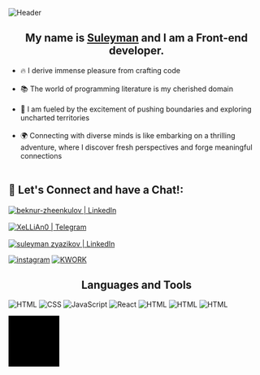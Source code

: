 ![Header](https://capsule-render.vercel.app/api?type=waving&amp;color=gradient&amp;text=Hello%20there!&amp;height=100&amp;section=header)


<h2 align="center" color="#ffd163">My name is <a href="https://t.me/zyazikov" target="_blank">Suleyman</a> and I am a Front-end developer.</h2>

<ul>
  <li>🔥 I derive immense pleasure from crafting code</li>  <br/>
   <li>📚 The world of programming literature is my cherished domain</li><br/>
   <li>🚀 I am fueled by the excitement of pushing boundaries and exploring uncharted territories</li><br/>
   <li>🌍 Connecting with diverse minds is like embarking on a thrilling adventure, where I discover fresh perspectives and forge meaningful connections</li><br/>
</ul>

<h2 color="#ffd163">📡 Let's Connect and have a Chat!:</h2>

<a href="https://vk.com/amigo_0" rel="nofollow"><img align="center" src="https://cloud.mail.ru/public/TfKk/QGyS93cW7/PNG%20-%20digital/VK%20Logo.png" alt="beknur-zheenkulov | LinkedIn" height="30" width="30" data-canonical-src="https://cdn-icons-png.flaticon.com/512/2504/2504923.png" style="max-width: 100%;"></a>

<a href="https://t.me/zyazikov" rel="nofollow"><img align="center" src="https://camo.githubusercontent.com/e141f18b4b199b7809f61735ffded0e0317ca4eaf100adbbcc0491940ca0db40/68747470733a2f2f63646e2d69636f6e732d706e672e666c617469636f6e2e636f6d2f3531322f323530342f323530343934312e706e67" alt="XeLLiAn0 | Telegram" height="30" width="30" data-canonical-src="https://cdn-icons-png.flaticon.com/512/2504/2504941.png" style="max-width: 100%;"></a>

<a href="https://linkedin.com/in/am1g0" rel="nofollow"><img align="center" src="https://camo.githubusercontent.com/9d8fc174cc2998661b92484197c3ee2d5d249f252d85bc10066ae8f663d41713/68747470733a2f2f63646e2d69636f6e732d706e672e666c617469636f6e2e636f6d2f3531322f323530342f323530343932332e706e67" alt="suleyman zyazikov | LinkedIn" height="30" width="30" data-canonical-src="https://cdn-icons-png.flaticon.com/512/2504/2504923.png" style="max-width: 100%;"></a>

[![instagram](https://img.shields.io/badge/-instagram-090909?style=for-the-badge&logo=instagram&logoColor=4F7DB3)](https://www.instagram.com/suleyman.zyazikov)
[![KWORK](https://img.shields.io/badge/-kwork-090909?style=for-the-badge&logo=kwork&logoColor=4F7DB3)](https://kwork.ru/user/am1g0)

<h2 align="center" color="#ffd163">Languages and Tools</h2>

![HTML](https://img.shields.io/badge/-HTML-090909?style=for-the-badge&logo=html5&logoColor=ffd163)
![CSS](https://img.shields.io/badge/-css-090909?style=for-the-badge&logo=css3&logoColor=ffd163)
![JavaScript](https://img.shields.io/badge/-Javs_Script-090909?style=for-the-badge&logo=javascript&logoColor=ffd163)
 ![React](https://img.shields.io/badge/-React-090909?style=for-the-badge&logo=react&logoColor=ffd163)
![HTML](https://img.shields.io/badge/-GULP-090909?style=for-the-badge&logo=gulp&logoColor=ffd163)
![HTML](https://img.shields.io/badge/-scss-090909?style=for-the-badge&logo=sass&logoColor=ffd163)
![HTML](https://img.shields.io/badge/-bem-090909?style=for-the-badge&logo=bem&logoColor=ffd163)
  
<img src="assets/vader.gif" align="center">
